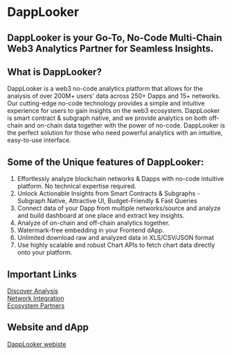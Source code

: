 # DappLooker
## DappLooker is your Go-To, No-Code Multi-Chain Web3 Analytics Partner for Seamless Insights.

## What is DappLooker?
DappLooker is a web3 no-code analytics platform that allows for the analysis of over 200M+ users' data across 250+ Dapps and 15+ networks. Our cutting-edge no-code technology provides a simple and intuitive experience for users to gain insights on the web3 ecosystem. DappLooker is smart contract & subgraph native, and we provide analytics on both off-chain and on-chain data together with the power of no-code. DappLooker is the perfect solution for those who need powerful analytics with an intuitive, easy-to-use interface.

## Some of the Unique features of DappLooker:
1. Effortlessly analyze blockchain networks & Dapps with no-code intuitive platform. No technical expertise required. 
2. Unlock Actionable Insights from Smart Contracts & Subgraphs - Subgraph Native, Attractive UI, Budget-Friendly & Fast Queries
3. Connect data of your Dapp from multiple networks/source and analyze and build dashboard at one place and extract key insights.
4. Analyze of on-chain and off-chain analytics together.
5. Watermark-free embedding in your Frontend dApp. 
6. Unlimited download raw and analyzed data in XLS/CSV/JSON format
7. Use highly scalable and robust Chart APIs to fetch chart data directly onto your platform.

## Important Links
[Discover Analysis](https://dapplooker.com/browse/dashboards?sort=popular)<br />
[Network Integration](https://dapplooker.com/integration)<br />
[Ecosystem Partners](https://dapplooker.com/#partner)




## Website and dApp
[DappLooker webiste](https://dapplooker.com/)

